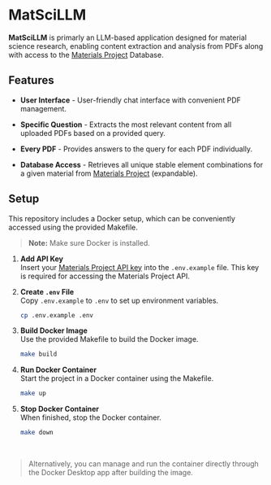 # MatSciLLM

**MatSciLLM** is primarly an LLM-based application designed for material science research, enabling content extraction and analysis from PDFs along with access to the [Materials Project](https://materialsproject.org) Database.

## Features

- **User Interface** - User-friendly chat interface with convenient PDF management.

- **Specific Question** - Extracts the most relevant content from all uploaded PDFs based on a provided query.

- **Every PDF** - Provides answers to the query for each PDF individually.

- **Database Access** - Retrieves all unique stable element combinations for a given material from [Materials Project](https://materialsproject.org) (expandable).

## Setup

This repository includes a Docker setup, which can be conveniently accessed using the provided Makefile.

> **Note:** Make sure Docker is installed.

1. **Add API Key**  
   Insert your [Materials Project API key](https://next-gen.materialsproject.org/api) into the `.env.example` file. This key is required for accessing the Materials Project API.

2. **Create `.env` File**  
   Copy `.env.example` to `.env` to set up environment variables. 
    ```bash 
    cp .env.example .env
    ```

3. **Build Docker Image**  
   Use the provided Makefile to build the Docker image.
   ```bash 
   make build
   ```

4. **Run Docker Container**  
   Start the project in a Docker container using the Makefile.
   ```bash 
   make up
   ```

5. **Stop Docker Container**  
   When finished, stop the Docker container.
   ```bash
   make down
   ```

    &nbsp;

> Alternatively, you can manage and run the container directly through the Docker Desktop app after building the image.